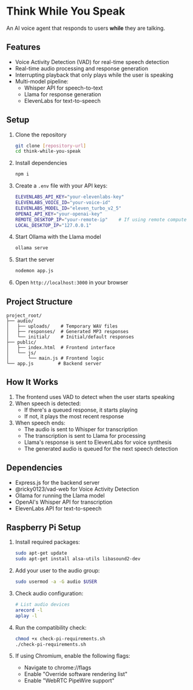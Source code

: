 # Think While You Speak

An AI voice agent that responds to users **while** they are talking.

## Features

- Voice Activity Detection (VAD) for real-time speech detection
- Real-time audio processing and response generation
- Interrupting playback that only plays while the user is speaking
- Multi-model pipeline:
  - Whisper API for speech-to-text
  - Llama for response generation
  - ElevenLabs for text-to-speech

## Setup

1. Clone the repository
    ```bash
    git clone [repository-url]
    cd think-while-you-speak
    ```

2. Install dependencies
    ```bash
    npm i
    ```

3. Create a `.env` file with your API keys:
    ```bash
    ELEVENLABS_API_KEY="your-elevenlabs-key"
    ELEVENLABS_VOICE_ID="your-voice-id"
    ELEVENLABS_MODEL_ID="eleven_turbo_v2_5"
    OPENAI_API_KEY="your-openai-key"
    REMOTE_DESKTOP_IP="your-remote-ip"    # If using remote compute
    LOCAL_DESKTOP_IP="127.0.0.1"
    ```

4. Start Ollama with the Llama model
    ```bash
    ollama serve
    ```

5. Start the server
    ```bash
    nodemon app.js
    ```

6. Open `http://localhost:3000` in your browser

## Project Structure
```
project_root/
├── audio/
│   ├── uploads/    # Temporary WAV files
│   ├── responses/  # Generated MP3 responses
│   └── initial/    # Initial/default responses
├── public/
│   ├── index.html  # Frontend interface
│   └── js/
│       └── main.js # Frontend logic
└── app.js         # Backend server
```

## How It Works

1. The frontend uses VAD to detect when the user starts speaking
2. When speech is detected:
   - If there's a queued response, it starts playing
   - If not, it plays the most recent response
3. When speech ends:
   - The audio is sent to Whisper for transcription
   - The transcription is sent to Llama for processing
   - Llama's response is sent to ElevenLabs for voice synthesis
   - The generated audio is queued for the next speech detection

## Dependencies

- Express.js for the backend server
- @ricky0123/vad-web for Voice Activity Detection
- Ollama for running the Llama model
- OpenAI's Whisper API for transcription
- ElevenLabs API for text-to-speech

## Raspberry Pi Setup

1. Install required packages:
    ```bash
    sudo apt-get update
    sudo apt-get install alsa-utils libasound2-dev
    ```

2. Add your user to the audio group:
    ```bash
    sudo usermod -a -G audio $USER
    ```

3. Check audio configuration:
    ```bash
    # List audio devices
    arecord -l
    aplay -l
    ```

4. Run the compatibility check:
    ```bash
    chmod +x check-pi-requirements.sh
    ./check-pi-requirements.sh
    ```

5. If using Chromium, enable the following flags:
    - Navigate to chrome://flags
    - Enable "Override software rendering list"
    - Enable "WebRTC PipeWire support"